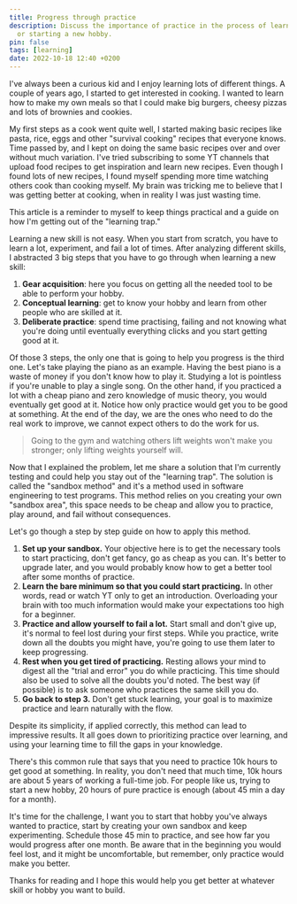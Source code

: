 ```yaml
---
title: Progress through practice
description: Discuss the importance of practice in the process of learning a new skill
  or starting a new hobby.
pin: false
tags: [learning]
date: 2022-10-18 12:40 +0200
---
```


I've always been a curious kid and I enjoy learning lots of different things. A couple of years ago, I started to get interested in cooking. I wanted to learn how to make my own meals so that I could make big burgers, cheesy pizzas and lots of brownies and cookies. 

My first steps as a cook went quite well, I started making basic recipes like pasta, rice, eggs and other "survival cooking" recipes that everyone knows. Time passed by, and I kept on doing the same basic recipes over and over without much variation. I've tried subscribing to some YT channels that upload food recipes to get inspiration and learn new recipes. Even though I found lots of new recipes, I found myself spending more time watching others cook than cooking myself. My brain was tricking me to believe that I was getting better at cooking, when in reality I was just wasting time.

This article is a reminder to myself to keep things practical and a guide on how I'm getting out of the "learning trap."

Learning a new skill is not easy. When you start from scratch, you have to learn a lot, experiment, and fail a lot of times. After analyzing different skills, I abstracted 3 big steps that you have to go through when learning a new skill:

1. **Gear acquisition**: here you focus on getting all the needed tool to be able to perform your hobby.
2. **Conceptual learning**: get to know your hobby and learn from other people who are skilled at it.
3. **Deliberate practice**: spend time practising, failing and not knowing what you're doing until eventually everything clicks and you start getting good at it.

Of those 3 steps, the only one that is going to help you progress is the third one. Let's take playing the piano as an example. Having the best piano is a waste of money if you don't know how to play it. Studying a lot is pointless if you're unable to play a single song. On the other hand, if you practiced a lot with a cheap piano and zero knowledge of music theory, you would eventually get good at it. Notice how only practice would get you to be good at something. At the end of the day, we are the ones who need to do the real work to improve, we cannot expect others to do the work for us.

> Going to the gym and watching others lift weights won't make you stronger; only lifting weights yourself will.

Now that I explained the problem, let me share a solution that I'm currently testing and could help you stay out of the "learning trap". The solution is called the "sandbox method" and it's a method used in software engineering to test programs. This method relies on you creating your own "sandbox area", this space needs to be cheap and allow you to practice, play around, and fail without consequences. 

Let's go though a step by step guide on how to apply this method.

1. **Set up your sandbox.** Your objective here is to get the necessary tools to start practicing, don't get fancy, go as cheap as you can. It's better to upgrade later, and you would probably know how to get a better tool after some months of practice.
2. **Learn the bare minimum so that you could start practicing.** In other words, read or watch YT only to get an introduction. Overloading your brain with too much information would make your expectations too high for a beginner.
3. **Practice and allow yourself to fail a lot.** Start small and don't give up, it's normal to feel lost during your first steps. While you practice, write down all the doubts you might have, you're going to use them later to keep progressing.
4. **Rest when you get tired of practicing.** Resting allows your mind to digest all the "trial and error" you do while practicing. This time should also be used to solve all the doubts you'd noted. The best way (if possible) is to ask someone who practices the same skill you do.
5. **Go back to step 3.** Don't get stuck learning, your goal is to maximize practice and learn naturally with the flow.

Despite its simplicity, if applied correctly, this method can lead to impressive results. It all goes down to prioritizing practice over learning, and using your learning time to fill the gaps in your knowledge. 

There's this common rule that says that you need to practice 10k hours to get good at something. In reality, you don't need that much time, 10k hours are about 5 years of working a full-time job. For people like us, trying to start a new hobby, 20 hours of pure practice is enough (about 45 min a day for a month).

It's time for the challenge, I want you to start that hobby you've always wanted to practice, start by creating your own sandbox and keep experimenting. Schedule those 45 min to practice, and see how far you would progress after one month. Be aware that in the beginning you would feel lost, and it might be uncomfortable, but remember, only practice would make you better.

Thanks for reading and I hope this would help you get better at whatever skill or hobby you want to build.